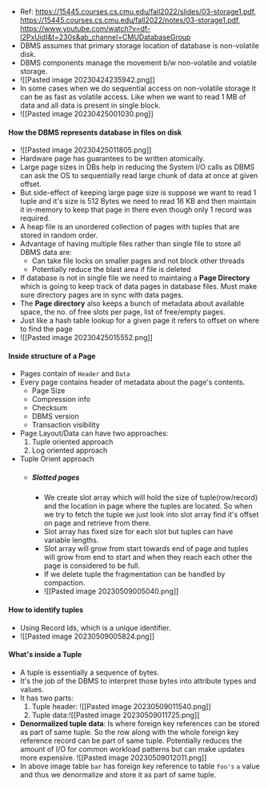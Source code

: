 - Ref: https://15445.courses.cs.cmu.edu/fall2022/slides/03-storage1.pdf, https://15445.courses.cs.cmu.edu/fall2022/notes/03-storage1.pdf, https://www.youtube.com/watch?v=df-l2PxUidI&t=230s&ab_channel=CMUDatabaseGroup
- DBMS assumes that primary storage location of database is non-volatile disk.
- DBMS components manage the movement b/w non-volatile and volatile storage.
- ![[Pasted image 20230424235942.png]]
- In some cases when we do sequential access on non-volatile storage it can be as fast as volatile access. Like when we want to read 1 MB of data and all data is present in single block.
- ![[Pasted image 20230425001030.png]]

#### How the DBMS represents database in files on disk
- ![[Pasted image 20230425011805.png]]
- Hardware page has guarantees to be written atomically.
- Large page sizes in DBs help in reducing the System I/O calls as DBMS can ask the OS to sequentially read large chunk of data at once at given offset.
- But side-effect of keeping large page size is suppose we want to read 1 tuple and it's size is 512 Bytes we need to read 16 KB and then maintain it in-memory to keep that page in there even though only 1 record was required.
- A heap file is an unordered collection of pages with tuples that are stored in random order.
- Advantage of having multiple files rather than single file to store all DBMS data are:
	- Can take file locks on smaller pages and not block other threads
	- Potentially reduce the blast area if file is deleted
- If database is not in single file we need to maintaing a **Page Directory** which is going to keep track of data pages in database files. Must make sure directory pages are in sync with data pages.
- The **Page directory** also keeps a bunch of metadata about available space, the no. of free slots per page, list of free/empty pages.
- Just like a hash table lookup for a given page it refers to offset on where to find the page
- ![[Pasted image 20230425015552.png]]

#### Inside structure of a Page
- Pages contain of  `Header` and `Data`
- Every page contains header of metadata about the page's contents.
	- Page Size
	- Compression info
	- Checksum
	- DBMS version
	- Transaction visibility
- Page Layout/Data can have two approaches:
	1. Tuple oriented approach
	2. Log oriented approach
- Tuple Orient approach
	- ##### Slotted pages 
		- We create slot array which will hold the size of tuple(row/record) and the location in page where the tuples are located. So when we try to fetch the tuple we just look into slot array find it's offset on page and retrieve from there.
		- Slot array has fixed size for each slot but tuples can have variable lengths.
		- Slot array will grow from start towards end of page and tuples will grow from end to start and when they reach each other the page is considered to be full.
		- If we delete tuple the fragmentation can be handled by compaction.
		- ![[Pasted image 20230509005040.png]]
#### How to identify tuples
- Using Record Ids, which is a unique identifier.
- ![[Pasted image 20230509005824.png]]
#### What's inside a Tuple
- A tuple is essentially a sequence of bytes.
- It's the job of the DBMS to interpret those bytes into attribute types and values.
- It has two parts:
	1. Tuple header: ![[Pasted image 20230509011540.png]]
	2. Tuple data:![[Pasted image 20230509011725.png]]
- **Denormalized tuple data**: Is where foreign key references can be stored as part of same tuple. So the row along with the whole foreign key reference record can be part of same tuple. Potentially reduces the amount of I/O for common workload patterns but can make updates more expensive. ![[Pasted image 20230509012011.png]]
- In above image table `bar` has foreign key reference to table `foo's` `a` value and thus we denormalize and store it as part of same tuple.
